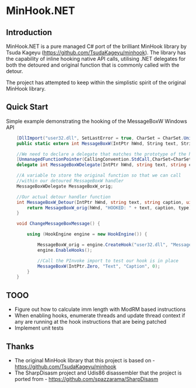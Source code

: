 # MinHook.NET

## Introduction

MinHook.NET is a pure managed C# port of the brilliant MinHook library by Tsuda Kageyu (https://github.com/TsudaKageyu/minhook).  The library has the capability of inline hooking native API calls, utilising .NET delegates for both the detoured and original function that is commonly called with the detour.

The project has attempted to keep within the simplistic spirit of the original MinHook library.

## Quick Start

Simple example demonstrating the hooking of the MessageBoxW Windows API

```c#
    [DllImport("user32.dll", SetLastError = true, CharSet = CharSet.Unicode)]
    public static extern int MessageBoxW(IntPtr hWnd, String text, String caption, uint type);

    //We need to declare a delegate that matches the prototype of the hooked function
    [UnmanagedFunctionPointer(CallingConvention.StdCall,CharSet=CharSet.Unicode)]
    delegate int MessageBoxWDelegate(IntPtr hWnd, string text, string caption, uint type);

    //A variable to store the original function so that we can call
    //within our detoured MessageBoxW handler
    MessageBoxWDelegate MessageBoxW_orig;

    //Our actual detour handler function
    int MessageBoxW_Detour(IntPtr hWnd, string text, string caption, uint type) {
        return MessageBoxW_orig(hWnd, "HOOKED: " + text, caption, type);
    }

    void ChangeMessageBoxMessage() {

		using (HookEngine engine = new HookEngine()) {

			MessageBoxW_orig = engine.CreateHook("user32.dll", "MessageBoxW", new MessageBoxWDelegate(MessageBoxW_Detour));
			engine.EnableHooks();

			//Call the PInvoke import to test our hook is in place
			MessageBoxW(IntPtr.Zero, "Text", "Caption", 0);
		}
    }
```

## TOOO

* Figure out how to calculate imm length with ModRM based instructions
* When enabling hooks, enumerate threads and update thread context if any are running at the hook instructions that are being patched
* Implement unit tests

## Thanks

* The original MinHook library that this project is based on - https://github.com/TsudaKageyu/minhook
* The SharpDisasm project and Udis86 disassembler that the project is ported from -  https://github.com/spazzarama/SharpDisasm
